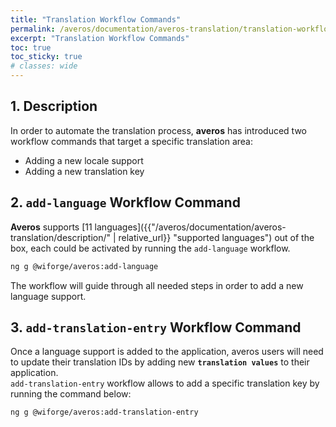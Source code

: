 ```yaml
---
title: "Translation Workflow Commands"
permalink: /averos/documentation/averos-translation/translation-workflow-commands/
excerpt: "Translation Workflow Commands"
toc: true
toc_sticky: true
# classes: wide
---
```


## 1. Description

In order to automate the translation process, **averos** has introduced two workflow commands that target a specific translation area:
- Adding a new locale support
- Adding a new translation key

## 2. `add-language` Workflow Command

**Averos** supports [11 languages]({{"/averos/documentation/averos-translation/description/" | relative_url}} "supported languages") out of the box, each could be activated by running the `add-language` workflow.

```bash
ng g @wiforge/averos:add-language
```

The workflow will guide through all needed steps in order to add a new language support. 

## 3. `add-translation-entry` Workflow Command

Once a language support is added to the application, averos users will need to update their translation IDs by adding new **`translation values`** to their application. <br/>
`add-translation-entry` workflow allows to add a specific translation key by running the command below:

```bash
ng g @wiforge/averos:add-translation-entry
```
